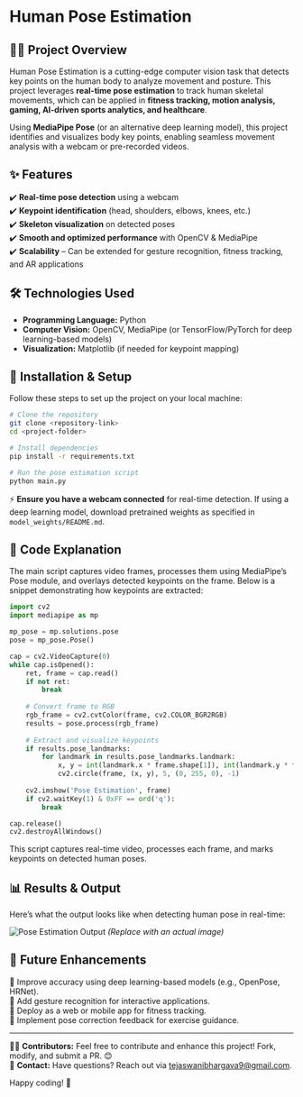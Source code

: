 # Human Pose Estimation

## 🏃‍♂️ Project Overview

Human Pose Estimation is a cutting-edge computer vision task that detects key points on the human body to analyze movement and posture. This project leverages **real-time pose estimation** to track human skeletal movements, which can be applied in **fitness tracking, motion analysis, gaming, AI-driven sports analytics, and healthcare**.

Using **MediaPipe Pose** (or an alternative deep learning model), this project identifies and visualizes body key points, enabling seamless movement analysis with a webcam or pre-recorded videos.

## ✨ Features

✔️ **Real-time pose detection** using a webcam  
✔️ **Keypoint identification** (head, shoulders, elbows, knees, etc.)  
✔️ **Skeleton visualization** on detected poses  
✔️ **Smooth and optimized performance** with OpenCV & MediaPipe  
✔️ **Scalability** – Can be extended for gesture recognition, fitness tracking, and AR applications  

## 🛠 Technologies Used

- **Programming Language:** Python  
- **Computer Vision:** OpenCV, MediaPipe (or TensorFlow/PyTorch for deep learning-based models)  
- **Visualization:** Matplotlib (if needed for keypoint mapping)

## 🚀 Installation & Setup

Follow these steps to set up the project on your local machine:

```bash
# Clone the repository
git clone <repository-link>
cd <project-folder>

# Install dependencies
pip install -r requirements.txt

# Run the pose estimation script
python main.py
```

⚡ **Ensure you have a webcam connected** for real-time detection. If using a deep learning model, download pretrained weights as specified in `model_weights/README.md`.

## 📜 Code Explanation

The main script captures video frames, processes them using MediaPipe’s Pose module, and overlays detected keypoints on the frame. Below is a snippet demonstrating how keypoints are extracted:

```python
import cv2
import mediapipe as mp

mp_pose = mp.solutions.pose
pose = mp_pose.Pose()

cap = cv2.VideoCapture(0)
while cap.isOpened():
    ret, frame = cap.read()
    if not ret:
        break
    
    # Convert frame to RGB
    rgb_frame = cv2.cvtColor(frame, cv2.COLOR_BGR2RGB)
    results = pose.process(rgb_frame)
    
    # Extract and visualize keypoints
    if results.pose_landmarks:
        for landmark in results.pose_landmarks.landmark:
            x, y = int(landmark.x * frame.shape[1]), int(landmark.y * frame.shape[0])
            cv2.circle(frame, (x, y), 5, (0, 255, 0), -1)
    
    cv2.imshow('Pose Estimation', frame)
    if cv2.waitKey(1) & 0xFF == ord('q'):
        break

cap.release()
cv2.destroyAllWindows()
```

This script captures real-time video, processes each frame, and marks keypoints on detected human poses.

## 📊 Results & Output

Here’s what the output looks like when detecting human pose in real-time:

![Pose Estimation Output](https://example.com/sample_output.png) *(Replace with an actual image)*

## 🚀 Future Enhancements

🔹 Improve accuracy using deep learning-based models (e.g., OpenPose, HRNet).  
🔹 Add gesture recognition for interactive applications.  
🔹 Deploy as a web or mobile app for fitness tracking.  
🔹 Implement pose correction feedback for exercise guidance.  

---

👨‍💻 **Contributors:** Feel free to contribute and enhance this project! Fork, modify, and submit a PR. 😊  
📩 **Contact:** Have questions? Reach out via tejaswanibhargava9@gmail.com.

Happy coding! 🚀

